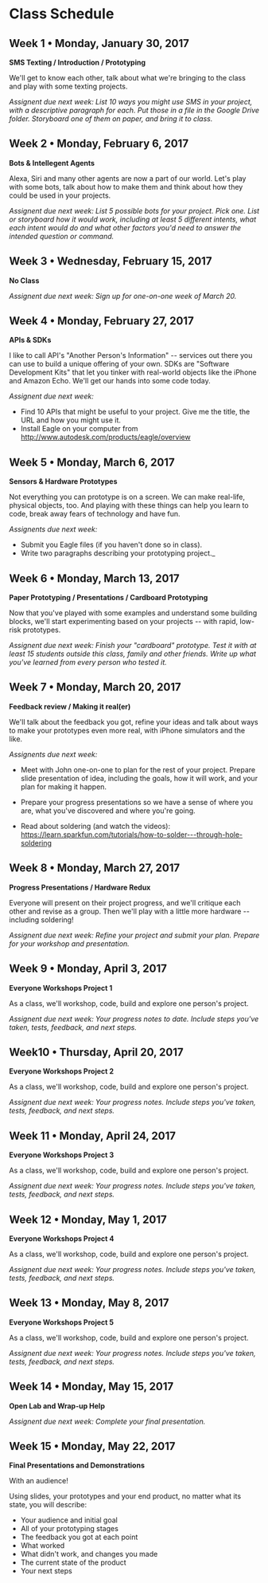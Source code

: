# Class Schedule

## Week 1 • Monday, January 30, 2017	

**SMS Texting / Introduction / Prototyping**

We'll get to know each other, talk about what we're bringing to the class and play with some texting projects.

_Assignent due next week: List 10 ways you might use SMS in your project, with a descriptive paragraph for each. Put those in a file in the Google Drive folder. Storyboard one of them on paper, and bring it to class._

## Week 2 • Monday, February 6, 2017

**Bots & Intellegent Agents**

Alexa, Siri and many other agents are now a part of our world. Let's play with some bots, talk about how to make them and think about how they could be used in your projects.

_Assignent due next week: List 5 possible bots for your project. Pick one. List or storyboard how it would work, including at least 5 different intents, what each intent would do and what other factors you'd need to answer the intended question or command._

## Week 3 • Wednesday, February 15, 2017

**No Class**

_Assignent due next week: Sign up for one-on-one week of March 20._

## Week 4 • Monday, February 27, 2017

**APIs & SDKs**

I like to call API's "Another Person's Information" -- services out there you can use to build a unique offering of your own. SDKs are "Software Development Kits" that let you tinker with real-world objects like the iPhone and Amazon Echo. We'll get our hands into some code today.

_Assignent due next week:_
* Find 10 APIs that might be useful to your project. Give me the title, the URL and how you might use it. 
* Install Eagle on your computer from   http://www.autodesk.com/products/eagle/overview

## Week 5 • Monday, March 6, 2017

**Sensors & Hardware Prototypes**

Not everything you can prototype is on a screen. We can make real-life, physical objects, too. And playing with these things can help you learn to code, break away fears of technology and have fun.

_Assignents due next week:_
* Submit you Eagle files (if you haven't done so in class).
* Write two paragraphs describing your prototyping project._

## Week 6 • Monday, March 13, 2017

**Paper Prototyping / Presentations / Cardboard Prototyping**

Now that you've played with some examples and understand some building blocks, we'll start experimenting based on your projects -- with rapid, low-risk prototypes.

_Assignent due next week: Finish your "cardboard" prototype. Test it with at least 15 students outside this class, family and other friends. Write up what you've learned from every person who tested it._

## Week 7 • Monday, March 20, 2017

**Feedback review / Making it real(er)**

We'll talk about the feedback you got, refine your ideas and talk about ways to make your prototypes even more real, with iPhone simulators and the like.

_Assignents due next week:_
* Meet with John one-on-one to plan for the rest of your project. Prepare slide presentation of idea, including the goals, how it will work, and your plan for making it happen. 

* Prepare your progress presentations so we have a sense of where you are, what you've discovered and where you're going.

* Read about soldering (and watch the videos): https://learn.sparkfun.com/tutorials/how-to-solder---through-hole-soldering

## Week 8 • Monday, March 27, 2017

**Progress Presentations / Hardware Redux**

Everyone will present on their project progress, and we'll critique each other and revise as a group. Then we'll play with a little more hardware -- including soldering!

_Assignent due next week: Refine your project and submit your plan. Prepare for your workshop and presentation._

## Week 9 • Monday, April 3, 2017
**Everyone Workshops Project 1**

As a class, we'll workshop, code, build and explore one person's project.

_Assignent due next week: Your progress notes to date. Include steps you've taken, tests, feedback, and next steps._

## Week10 • Thursday, April 20, 2017

**Everyone Workshops Project 2**

As a class, we'll workshop, code, build and explore one person's project.

_Assignent due next week: Your progress notes. Include steps you've taken, tests, feedback, and next steps._

## Week 11 • Monday, April 24, 2017

**Everyone Workshops Project 3**

As a class, we'll workshop, code, build and explore one person's project.

_Assignent due next week: Your progress notes. Include steps you've taken, tests, feedback, and next steps._

## Week 12 • Monday, May 1, 2017

**Everyone Workshops Project 4**

As a class, we'll workshop, code, build and explore one person's project.

_Assignent due next week: Your progress notes. Include steps you've taken, tests, feedback, and next steps._

## Week 13 • Monday, May 8, 2017

**Everyone Workshops Project 5**

As a class, we'll workshop, code, build and explore one person's project.

_Assignent due next week: Your progress notes. Include steps you've taken, tests, feedback, and next steps._

## Week 14 • Monday, May 15, 2017

**Open Lab and Wrap-up Help**

_Assignent due next week: Complete your final presentation._

## Week 15 • Monday, May 22, 2017

**Final Presentations and Demonstrations**

With an audience!

Using slides, your prototypes and your end product, no matter what its state, you will describe:

* Your audience and initial goal
* All of your prototyping stages
* The feedback you got at each point
* What worked
* What didn't work, and changes you made
* The current state of the product
* Your next steps


	